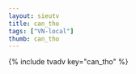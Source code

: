 ```yaml
--- 
layout: sieutv
title: can_tho
tags: ["VN-local"]
thumb: can_tho
---
```

{% include tvadv key="can_tho" %}
